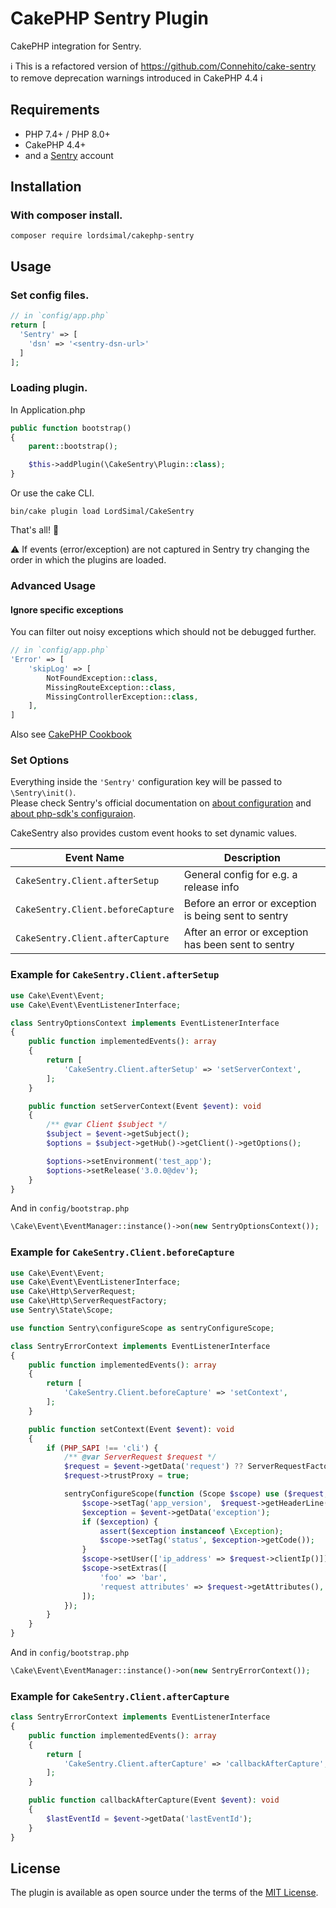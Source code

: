 # CakePHP Sentry Plugin
CakePHP integration for Sentry.

ℹ️ This is a refactored version of https://github.com/Connehito/cake-sentry to remove deprecation warnings introduced in CakePHP 4.4 ℹ️

## Requirements
- PHP 7.4+ / PHP 8.0+
- CakePHP 4.4+
- and a [Sentry](https://sentry.io) account

## Installation
### With composer install.
```
composer require lordsimal/cakephp-sentry
```

## Usage

### Set config files.
```php
// in `config/app.php`
return [
  'Sentry' => [
    'dsn' => '<sentry-dsn-url>'
  ]
];
```

### Loading plugin.
In Application.php
```php
public function bootstrap()
{
    parent::bootstrap();

    $this->addPlugin(\CakeSentry\Plugin::class);
}
```

Or use the cake CLI.
```
bin/cake plugin load LordSimal/CakeSentry
```

That's all! 🎉

⚠️️ If events (error/exception) are not captured in Sentry try changing the order in which the plugins are loaded.

### Advanced Usage

#### Ignore specific exceptions
You can filter out noisy exceptions which should not be debugged further.

```php
// in `config/app.php`
'Error' => [
    'skipLog' => [
        NotFoundException::class,
        MissingRouteException::class,
        MissingControllerException::class,
    ],
]
```

Also see [CakePHP Cookbook](https://book.cakephp.org/4/en/development/errors.html#error-exception-configuration)

### Set Options
Everything inside the `'Sentry'` configuration key will be passed to `\Sentry\init()`.  
Please check Sentry's official documentation on [about configuration](https://docs.sentry.io/error-reporting/configuration/?platform=php) and [about php-sdk's configuraion](https://docs.sentry.io/platforms/php/#php-specific-options).

CakeSentry also provides custom event hooks to set dynamic values.

| Event Name                        | Description                                          |
|-----------------------------------|------------------------------------------------------|
| `CakeSentry.Client.afterSetup`    | General config for e.g. a release info               |
| `CakeSentry.Client.beforeCapture` | Before an error or exception is being sent to sentry |
| `CakeSentry.Client.afterCapture`  | After an error or exception has been sent to sentry  |

### Example for `CakeSentry.Client.afterSetup`

```php
use Cake\Event\Event;
use Cake\Event\EventListenerInterface;

class SentryOptionsContext implements EventListenerInterface
{
    public function implementedEvents(): array  
    {
        return [
            'CakeSentry.Client.afterSetup' => 'setServerContext',
        ];
    }

    public function setServerContext(Event $event): void
    {
        /** @var Client $subject */
        $subject = $event->getSubject();
        $options = $subject->getHub()->getClient()->getOptions();

        $options->setEnvironment('test_app');
        $options->setRelease('3.0.0@dev');
    }
}
```

And in `config/bootstrap.php`
```php
\Cake\Event\EventManager::instance()->on(new SentryOptionsContext());
```

### Example for `CakeSentry.Client.beforeCapture`

```php
use Cake\Event\Event;
use Cake\Event\EventListenerInterface;
use Cake\Http\ServerRequest;
use Cake\Http\ServerRequestFactory;
use Sentry\State\Scope;

use function Sentry\configureScope as sentryConfigureScope;

class SentryErrorContext implements EventListenerInterface
{
    public function implementedEvents(): array
    {
        return [
            'CakeSentry.Client.beforeCapture' => 'setContext',
        ];
    }

    public function setContext(Event $event): void
    {
        if (PHP_SAPI !== 'cli') {
            /** @var ServerRequest $request */
            $request = $event->getData('request') ?? ServerRequestFactory::fromGlobals();
            $request->trustProxy = true;

            sentryConfigureScope(function (Scope $scope) use ($request, $event) {
                $scope->setTag('app_version',  $request->getHeaderLine('App-Version') ?: 1.0);
                $exception = $event->getData('exception');
                if ($exception) {
                    assert($exception instanceof \Exception);
                    $scope->setTag('status', $exception->getCode());
                }
                $scope->setUser(['ip_address' => $request->clientIp()]);
                $scope->setExtras([
                    'foo' => 'bar',
                    'request attributes' => $request->getAttributes(),
                ]);
            });
        }
    }
}
```

And in `config/bootstrap.php`
```php
\Cake\Event\EventManager::instance()->on(new SentryErrorContext());
```

### Example for `CakeSentry.Client.afterCapture`

```php
class SentryErrorContext implements EventListenerInterface
{
    public function implementedEvents(): array
    {
        return [
            'CakeSentry.Client.afterCapture' => 'callbackAfterCapture',
        ];
    }

    public function callbackAfterCapture(Event $event): void
    {
        $lastEventId = $event->getData('lastEventId');
    }
}
```

## License
The plugin is available as open source under the terms of the [MIT License](https://github.com/lordsimal/cakephp-sentry/blob/master/LICENSE).
